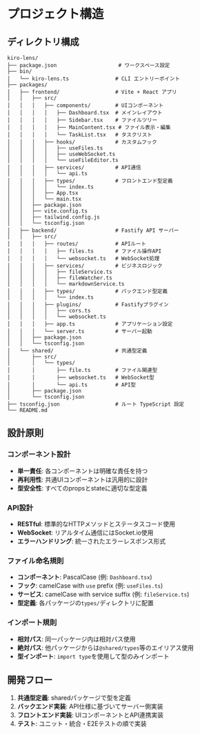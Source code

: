 # プロジェクト構造

## ディレクトリ構成

```
kiro-lens/
├── package.json                    # ワークスペース設定
├── bin/
│   └── kiro-lens.ts               # CLI エントリーポイント
├── packages/
│   ├── frontend/                  # Vite + React アプリ
│   │   ├── src/
│   │   │   ├── components/        # UIコンポーネント
│   │   │   │   ├── Dashboard.tsx  # メインレイアウト
│   │   │   │   ├── Sidebar.tsx    # ファイルツリー
│   │   │   │   ├── MainContent.tsx # ファイル表示・編集
│   │   │   │   └── TaskList.tsx   # タスクリスト
│   │   │   ├── hooks/             # カスタムフック
│   │   │   │   ├── useFiles.ts
│   │   │   │   ├── useWebSocket.ts
│   │   │   │   └── useFileEditor.ts
│   │   │   ├── services/          # API通信
│   │   │   │   └── api.ts
│   │   │   ├── types/             # フロントエンド型定義
│   │   │   │   └── index.ts
│   │   │   ├── App.tsx
│   │   │   └── main.tsx
│   │   ├── package.json
│   │   ├── vite.config.ts
│   │   ├── tailwind.config.js
│   │   └── tsconfig.json
│   ├── backend/                   # Fastify API サーバー
│   │   ├── src/
│   │   │   ├── routes/            # APIルート
│   │   │   │   ├── files.ts       # ファイル操作API
│   │   │   │   └── websocket.ts   # WebSocket処理
│   │   │   ├── services/          # ビジネスロジック
│   │   │   │   ├── fileService.ts
│   │   │   │   ├── fileWatcher.ts
│   │   │   │   └── markdownService.ts
│   │   │   ├── types/             # バックエンド型定義
│   │   │   │   └── index.ts
│   │   │   ├── plugins/           # Fastifyプラグイン
│   │   │   │   ├── cors.ts
│   │   │   │   └── websocket.ts
│   │   │   ├── app.ts             # アプリケーション設定
│   │   │   └── server.ts          # サーバー起動
│   │   ├── package.json
│   │   └── tsconfig.json
│   └── shared/                    # 共通型定義
│       ├── src/
│       │   └── types/
│       │       ├── file.ts        # ファイル関連型
│       │       ├── websocket.ts   # WebSocket型
│       │       └── api.ts         # API型
│       ├── package.json
│       └── tsconfig.json
├── tsconfig.json                  # ルート TypeScript 設定
└── README.md
```

## 設計原則

### コンポーネント設計
- **単一責任**: 各コンポーネントは明確な責任を持つ
- **再利用性**: 共通UIコンポーネントは汎用的に設計
- **型安全性**: すべてのpropsとstateに適切な型定義

### API設計
- **RESTful**: 標準的なHTTPメソッドとステータスコード使用
- **WebSocket**: リアルタイム通信にはSocket.io使用
- **エラーハンドリング**: 統一されたエラーレスポンス形式

### ファイル命名規則
- **コンポーネント**: PascalCase (例: `Dashboard.tsx`)
- **フック**: camelCase with `use` prefix (例: `useFiles.ts`)
- **サービス**: camelCase with service suffix (例: `fileService.ts`)
- **型定義**: 各パッケージの`types/`ディレクトリに配置

### インポート規則
- **相対パス**: 同一パッケージ内は相対パス使用
- **絶対パス**: 他パッケージからは`@shared/types`等のエイリアス使用
- **型インポート**: `import type`を使用して型のみインポート

## 開発フロー

1. **共通型定義**: sharedパッケージで型を定義
2. **バックエンド実装**: API仕様に基づいてサーバー側実装
3. **フロントエンド実装**: UIコンポーネントとAPI連携実装
4. **テスト**: ユニット・統合・E2Eテストの順で実装